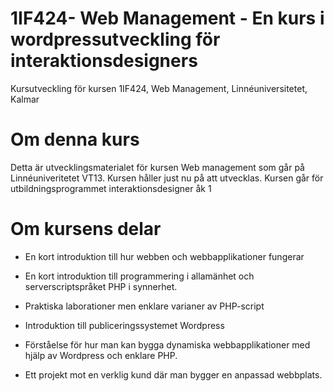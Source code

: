 1IF424- Web Management - En kurs i wordpressutveckling för interaktionsdesigners
=============

Kursutveckling för kursen 1IF424, Web Management, Linnéuniversitetet, Kalmar


Om denna kurs
=============
Detta är utvecklingsmaterialet för kursen Web management som går på Linnéuniveritetet VT13.
Kursen håller just nu på att utvecklas.
Kursen går för utbildningsprogrammet interaktionsdesigner åk 1

Om kursens delar
================

- En kort introduktion till hur webben och webbapplikationer fungerar
- En kort introduktion till programmering i allamänhet och serverscriptspråket PHP i synnerhet.
- Praktiska laborationer men enklare varianer av PHP-script

- Introduktion till publiceringssystemet Wordpress
- Förståelse för hur man kan bygga dynamiska webbapplikationer med hjälp av Wordpress och enklare PHP.

- Ett projekt mot en verklig kund där man bygger en anpassad webbplats.
